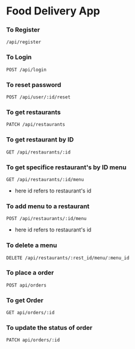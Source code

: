 # Food Delivery App

### To Register
```
/api/register
```

### To Login
```
POST /api/login
```

### To reset password
```
POST /api/user/:id/reset
```


### To get restaurants
```
PATCH /api/restaurants
```

### To get restaurant by ID
```
GET /api/restaurants/:id
```

### To get specifice restaurant's by ID menu
```
GET /api/restaurants/:id/menu
```
- here id refers to restaurant's id


### To add menu to a restaurant 
```
POST /api/restaurants/:id/menu
```
- here id refers to restaurant's id

### To delete a menu
```
DELETE /api/restaurants/:rest_id/menu/:menu_id
```

### To place a order 
```
POST api/orders
```

### To get Order
```
GET api/orders/:id
```

### To update the status of order
```
PATCH api/orders/:id
```
